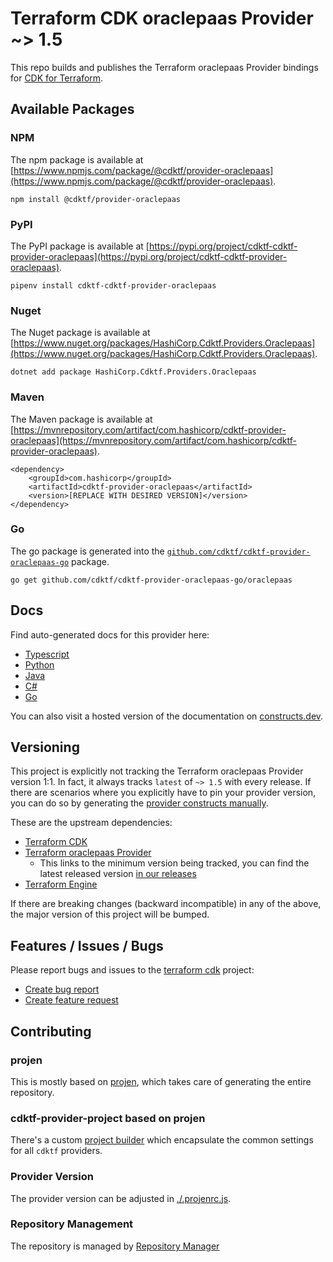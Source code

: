 
# Terraform CDK oraclepaas Provider ~> 1.5

This repo builds and publishes the Terraform oraclepaas Provider bindings for [CDK for Terraform](https://cdk.tf).

## Available Packages

### NPM

The npm package is available at [https://www.npmjs.com/package/@cdktf/provider-oraclepaas](https://www.npmjs.com/package/@cdktf/provider-oraclepaas).

`npm install @cdktf/provider-oraclepaas`

### PyPI

The PyPI package is available at [https://pypi.org/project/cdktf-cdktf-provider-oraclepaas](https://pypi.org/project/cdktf-cdktf-provider-oraclepaas).

`pipenv install cdktf-cdktf-provider-oraclepaas`

### Nuget

The Nuget package is available at [https://www.nuget.org/packages/HashiCorp.Cdktf.Providers.Oraclepaas](https://www.nuget.org/packages/HashiCorp.Cdktf.Providers.Oraclepaas).

`dotnet add package HashiCorp.Cdktf.Providers.Oraclepaas`

### Maven

The Maven package is available at [https://mvnrepository.com/artifact/com.hashicorp/cdktf-provider-oraclepaas](https://mvnrepository.com/artifact/com.hashicorp/cdktf-provider-oraclepaas).

```
<dependency>
    <groupId>com.hashicorp</groupId>
    <artifactId>cdktf-provider-oraclepaas</artifactId>
    <version>[REPLACE WITH DESIRED VERSION]</version>
</dependency>
```


### Go

The go package is generated into the [`github.com/cdktf/cdktf-provider-oraclepaas-go`](https://github.com/cdktf/cdktf-provider-oraclepaas-go) package.

`go get github.com/cdktf/cdktf-provider-oraclepaas-go/oraclepaas`

## Docs

Find auto-generated docs for this provider here: 

- [Typescript](./docs/API.typescript.md)
- [Python](./docs/API.python.md)
- [Java](./docs/API.java.md)
- [C#](./docs/API.csharp.md)
- [Go](./docs/API.go.md)

You can also visit a hosted version of the documentation on [constructs.dev](https://constructs.dev/packages/@cdktf/provider-oraclepaas).

## Versioning

This project is explicitly not tracking the Terraform oraclepaas Provider version 1:1. In fact, it always tracks `latest` of `~> 1.5` with every release. If there are scenarios where you explicitly have to pin your provider version, you can do so by generating the [provider constructs manually](https://cdk.tf/imports).

These are the upstream dependencies:

- [Terraform CDK](https://cdk.tf)
- [Terraform oraclepaas Provider](https://registry.terraform.io/providers/hashicorp/oraclepaas/1.5.0)
    - This links to the minimum version being tracked, you can find the latest released version [in our releases](https://github.com/cdktf/cdktf-provider-oraclepaas/releases)
- [Terraform Engine](https://terraform.io)

If there are breaking changes (backward incompatible) in any of the above, the major version of this project will be bumped.

## Features / Issues / Bugs

Please report bugs and issues to the [terraform cdk](https://cdk.tf) project:

- [Create bug report](https://cdk.tf/bug)
- [Create feature request](https://cdk.tf/feature)

## Contributing

### projen

This is mostly based on [projen](https://github.com/eladb/projen), which takes care of generating the entire repository.

### cdktf-provider-project based on projen

There's a custom [project builder](https://github.com/hashicorp/cdktf-provider-project) which encapsulate the common settings for all `cdktf` providers.

### Provider Version

The provider version can be adjusted in [./.projenrc.js](./.projenrc.js).

### Repository Management

The repository is managed by [Repository Manager](https://github.com/hashicorp/cdktf-repository-manager/)
